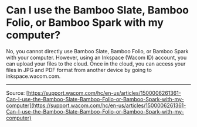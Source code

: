 # Can I use the Bamboo Slate, Bamboo Folio, or Bamboo Spark with my computer?

No, you cannot directly use Bamboo Slate, Bamboo Folio, or Bamboo Spark with your computer. However, using an Inkspace (Wacom ID) account, you can upload your files to the cloud. Once in the cloud, you can access your files in JPG and PDF format from another device by going to inkspace.wacom.com.

---
Source: [https://support.wacom.com/hc/en-us/articles/1500006261361-Can-I-use-the-Bamboo-Slate-Bamboo-Folio-or-Bamboo-Spark-with-my-computer](https://support.wacom.com/hc/en-us/articles/1500006261361-Can-I-use-the-Bamboo-Slate-Bamboo-Folio-or-Bamboo-Spark-with-my-computer)
